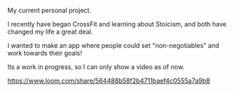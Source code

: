 My current personal project.

I recently have began CrossFit and learning about Stoicism, and both have changed my life a great deal.

I wanted to make an app where people could set "non-negotiables" and work towards their goals! 

Its a work in progress, so I can only show a video as of now.

https://www.loom.com/share/564488b58f2b4711baef4c0555a7a9b8
